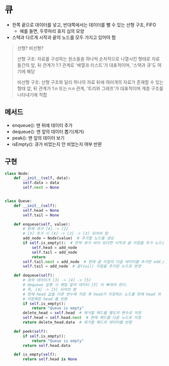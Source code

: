큐
==
- 한쪽 끝으로 데이터를 넣고, 반대쪽에서는 데이터를 뺄 수 있는 선형 구조, FIFO
  - 예를 들면, 두루마리 휴지 심의 모양
- 스택과 다르게 시작과 끝의 노드를 모두 가지고 있어야 험

> 선형? 비선형?
> 
> 선형 구조: 자료를 구성하는 원소들을 하나씩 순차적으로 나열시킨 형태로 자료들간의 앞, 뒤 관계가 1:1 관계로 '배열과 리스트'가 대표적이며, '스택과 큐'도 여기에 해당
> 
> 비선형 구조: 선형 구조와 달리 하나의 자료 뒤에 여러개의 자료가 존재할 수 있는 형태 앞, 뒤 관계가 1:n 또는 n:n 관계, '트리와 그래프'가 대표적이며 계층 구조를 나타내기에 적합

## 메서드
- enqueue(): 맨 뒤에 데이터 추가
- dequeue(): 맨 앞의 데이터 뽑기(제거)
- peak(): 맨 앞의 데이터 보기
- isEmpty(): 큐가 비었는지 안 비었는지 여부 반환

## 구현
```python
class Node:
    def __init__(self, data):
        self.data = data
        self.next = None


class Queue:
    def __init__(self):
        self.head = None
        self.tail = None

    def enqueue(self, value):
        # 현재 큐가 [4] -> [2]
        # [3] 추가 시 [4] -> [2] -> [3] 되어야 함
        add_node = Node(value)  # 추가할 노드를 생성
        if self.is_empty():  # 만약 큐가 비어 있다면 시작과 끝 지점을 추가 노드로 지정
            self.head = add_node
            self.tail = add_node
            return
        self.tail.next = add_node  # 현재 끝 지점의 다음 데이터를 추가한 add_node 로 지정
        self.tail = add_node  # 끝(tail) 지점을 추가된 노드로 변경

    def dequeue(self):
        # 큐의 데이터가 [3] -> [4] -> [5]
        # dequeue 실행 시 제일 앞의 데이터 [3] 이 빠져야 한다.
        # 즉, [4] -> [5] 되어야 함
        # 현재 head 값을 다른 변수에 저장 후 head가 지칭하는 노드를 현재 head 의 다음값으로 지정
        # 저장해둔 head 를 반환
        if self.is_empty():
            return "Queue is empty"
        delete_head = self.head  # 제거할 헤드를 별도의 변수로 저장
        self.head = self.head.next  # 현재 헤드를 다음 노드로 지정
        return delete_head.data  # 제거할 헤드의 데이터를 반환

    def peek(self):
        if self.is_empty():
            return "Queue is empty"
        return self.head.data

    def is_empty(self):
        return self.head is None
```